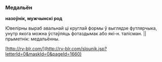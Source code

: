 ### Медальён
**назоўнік, мужчынскі род**

Ювелірны выраб авальнай ці круглай формы ў выглядзе футлярчыка, унутр якога можна ўстаўляць фотаздымак або які-н. талісман. || прыметнік: медальённы.

<a rel="author">[http://rv-blr.com/](http://rv-blr.com/slounik.jsp?letterId=0&maskId=0&pageId=1660)</a>
